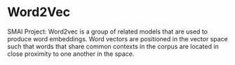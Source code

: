 # Word2Vec
SMAI Project: Word2vec is a group of related models that are used to produce word embeddings. Word vectors are positioned in the vector space such that words that share common contexts in the corpus are located in close proximity to one another in the space.
